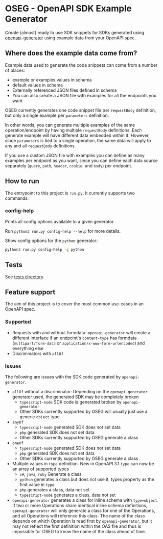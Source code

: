 # OSEG - OpenAPI SDK Example Generator

Create (almost) ready to use SDK snippets for SDKs generated using [openapi-generator](https://openapi-generator.tech/) using example data from your OpenAPI spec.

## Where does the example data come from?

Example data used to generate the code snippets can come from a number of places:

* example or examples values in schema
* default values in schema
* Externally referenced JSON files defined in schema
* You can also create a JSON file with examples for all the endpoints you want

OSEG currently generates one code snippet file per `requestBody` definition, but only a single example per `parameters` definition.

In other words, you can generate multiple examples of the same operation/endpoint by having multiple `requestBody` definitions. Each generate example will have different data embedded within it. However, since `parameters` is tied to a single operation, the same data will apply to any and all `requestBody` definitions.

If you use a custom JSON file with examples you can define as many examples per endpoint as you want, since you can define each data source separately (`query`, `path`, `header`, `cookie`, and `body`) per endpoint.

## How to run

The entrypoint to this project is `run.py`. It currently supports two commands:

### config-help

Prints all config options available to a given generator.

Run `python3 run.py config-help --help` for more details.

Show config options for the `python` generator:

```bash
python3 run.py config-help -g python
```

## Tests

See [tests directory](tests).

## Feature support

The aim of this project is to cover the most common use-cases in an OpenAPI spec. 

### Supported 

* Requests with and without formdata: `openapi-generator` will create a different interface if an endpoint's `content-type` has formdata (`multipart/form-data` or `application/x-www-form-urlencoded`) and everything else
* Discriminators with `allOf`

### Issues

The following are issues with the SDK code generated by `openapi-generator`.

* `allOf` without a discriminator: Depending on the `openapi-generator` generator used, the generated SDK may be completely broken
  * `typescript-node` SDK code is generated broken by `openapi-generator` 
  * Other SDKs currently supported by OSEG will usually just use a generic `object` type
* `anyOf`
  * `typescript-node` generated SDK does not set data
  * `php` generated SDK does not set data
  * Other SDKs currently supported by OSEG generate a class
* `oneOf`
  * `typescript-node` generated SDK does not set data
  * `php` generated SDK does not set data
  * Other SDKs currently supported by OSEG generate a class
* Multiple values in `type` definition. New in OpenAPI 3.1 `type` can now be an array of supported types
  * `c#`, `java`, `ruby` Generate a class
  * `python` generates a class but does not use it, types property as the first value in `type`
  * `php` generates a class, data not set
  * `typescript-node` generates a class, data not set
* `openapi-generator` generates a class for inline schema with `type=object`. If two or more Operations share identical inline schema definitions, `openapi-generator` will only generate a class for one of the Operations, and all Operations will reference this class. The name of the class depends on which Operation is read first by `openapi-generator`, but it may not reflect the first definition within the OAS file and thus is impossible for OSEG to know the name of the class ahead of time.
